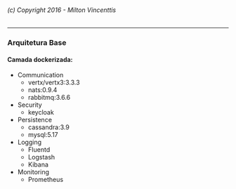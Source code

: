 ###### (c) Copyright 2016 - Milton Vincenttis
---
### Arquitetura Base

#### Camada dockerizada:
* Communication
	* vertx/vertx3:3.3.3 
	* nats:0.9.4
	* rabbitmq:3.6.6
* Security
	* keycloak
* Persistence
	* cassandra:3.9
	* mysql:5.17
* Logging
	* Fluentd
	* Logstash
	* Kibana
* Monitoring
	* Prometheus
